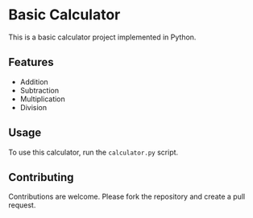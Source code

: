 # Basic Calculator

This is a basic calculator project implemented in Python.

## Features
- Addition
- Subtraction
- Multiplication
- Division

## Usage
To use this calculator, run the `calculator.py` script.

## Contributing
Contributions are welcome. Please fork the repository and create a pull request.
